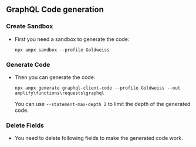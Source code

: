 ## GraphQL Code generation

### Create Sandbox

- First you need a sandbox to generate the code:

    `npx ampx sandbox --profile Goldweiss`

### Generate Code

- Then you can generate the code:

    `npx ampx generate graphql-client-code --profile Goldweiss --out amplify\functions\requests\graphql`

    You can use `--statement-max-depth 2` to limit the depth of the generated code.

### Delete Fields

- You need to delete following fields to make the generated code work.

<!-- - `createProduct`: `expansion` -->
